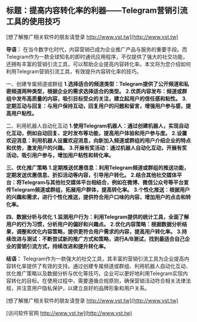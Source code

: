 ## **标题：提高内容转化率的利器——Telegram营销引流工具的使用技巧**

[想了解推广相关软件的朋友请登录 http://www.vst.tw](http://www.vst.tw)

**导语：**
在当今数字化时代，内容营销已成为企业推广产品与服务的重要手段。而Telegram作为一款全球知名的即时通讯应用程序，不仅提供了强大的社交功能，还拥有丰富的营销引流工具，可以帮助企业提高内容转化率。本文将为您介绍如何利用Telegram营销引流工具，有效提升内容转化率的技巧。

一、创建专属频道或群组
**1.选择适合的频道类型：Telegram提供了公开频道和私密频道两种类型，根据企业的需求选择适合的类型。**
**2.优质内容发布：频道或群组中发布高质量的内容，吸引目标受众的关注，建立起用户的信任感和粘性。**
**3.定期互动与回复：与用户保持互动，回复用户的问题和留言，增强用户参与感，提高用户粘性。**

二、利用机器人自动化互动
**1.使用Telegram机器人：通过创建机器人，实现自动化互动，例如自动回复、定时发布等功能，提高用户体验和用户参与度。**
**2.设置欢迎消息：利用机器人设置欢迎消息，向新加入频道或群组的用户介绍企业的特点和优势，激发用户的兴趣。**
**3.开展有奖活动：通过机器人自动化互动，开展有奖活动，吸引用户参与，增加用户粘性和转化率。**

**三、优化推广策略**
**1.定期推送优惠信息：利用Telegram频道或群组的推送功能，定期发送优惠信息、折扣活动等内容，引导用户转化。**
**2.结合其他社交媒体平台：将Telegram与其他社交媒体平台相结合，例如在微博、微信公众号等平台宣传Telegram频道或群组，拓展用户群体，提高转化率。**
**3.个性化推送：根据用户的兴趣和需求，进行个性化推送，提供符合用户口味的内容，增加用户的点击和转化率。**

**四、数据分析与优化**
**1.监测用户行为：利用Telegram提供的统计工具，全面了解用户的行为习惯，分析用户的偏好和兴趣点。**
**2.优化内容策略：根据数据分析结果，调整和优化内容策略，提供更符合用户需求的内容，提高用户转化率。**
**3.持续改进与测试：不断尝试新的推广方式和策略，进行A/B测试，找到最适合自己企业的营销引流方式，持续改进和提升转化率。**

**结语：**
Telegram作为一款强大的社交工具，其丰富的营销引流工具为企业提高内容转化率提供了有效的支持。通过创建专属频道或群组、利用机器人自动化互动、优化推广策略以及数据分析与优化等技巧，企业可以更好地利用Telegram实现内容转化的目标。在使用过程中，需要遵循合规原则，确保营销活动符合相关法律法规，并注意用户隐私保护，以建立良好的品牌形象和用户关系。

[想了解推广相关软件的朋友请登录 http://www.vst.tw](http://www.vst.tw)


[访问软件官网 http://www.vst.tw](http://www.vst.tw)
